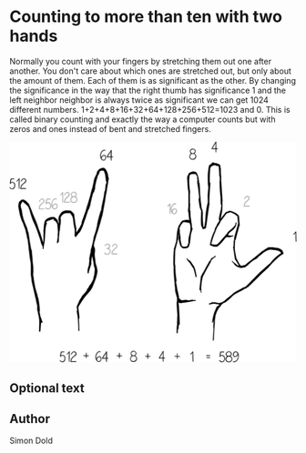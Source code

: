 <!-- BEGIN TITLE -->
# Counting to more than ten with two hands
<!-- END TITLE -->

<!-- BEGIN BODY -->
Normally you count with your fingers by stretching them out one after another. You don't care about which ones are stretched out, but only about the amount of them. Each of them is as significant as the other. By changing the significance in the way that the right thumb has significance 1 and the left neighbor neighbor is always twice as significant we can get 1024 different numbers. 1+2+4+8+16+32+64+128+256+512=1023 and 0. This is called binary counting and exactly the way a computer counts but with zeros  and ones instead of bent and stretched fingers.
<!-- END BODY -->


![Image title](../images/image-111-counting-to-more-than-ten-with-two-hands.svg)


## Optional text
<!-- BEGIN OPTIONAL -->

<!-- END OPTIONAL -->



## Author
<!-- BEGIN AUTHOR -->
Simon Dold
<!-- END AUTHOR -->
